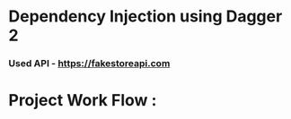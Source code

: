 # Dependency Injection using Dagger 2

### Used API -  https://fakestoreapi.com

# Project Work Flow :
